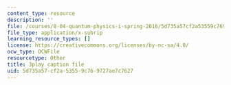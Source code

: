 ```yaml
---
content_type: resource
description: ''
file: /courses/8-04-quantum-physics-i-spring-2016/5d735a57cf2a53559c769727ae7c7627_0ABYYJSvkVk.vtt
file_type: application/x-subrip
learning_resource_types: []
license: https://creativecommons.org/licenses/by-nc-sa/4.0/
ocw_type: OCWFile
resourcetype: Other
title: 3play caption file
uid: 5d735a57-cf2a-5355-9c76-9727ae7c7627
---
```

